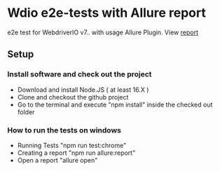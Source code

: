 # Wdio e2e-tests with Allure report
e2e test for WebdriverIO v7.. with usage Allure Plugin.  View <a href="https://maksymvak.github.io/WebdriverIO-e2e-tests/">report</a>

## Setup

### Install software and check out the project

- Download and install Node.JS ( at least 16.X )
- Clone and checkout the github project
- Go to the terminal and execute "npm install" inside the checked out folder

### How to run the tests on windows

- Running Tests "npm run test:chrome"
- Creating a report "npm run allure:report"
- Open a report "allure open"
